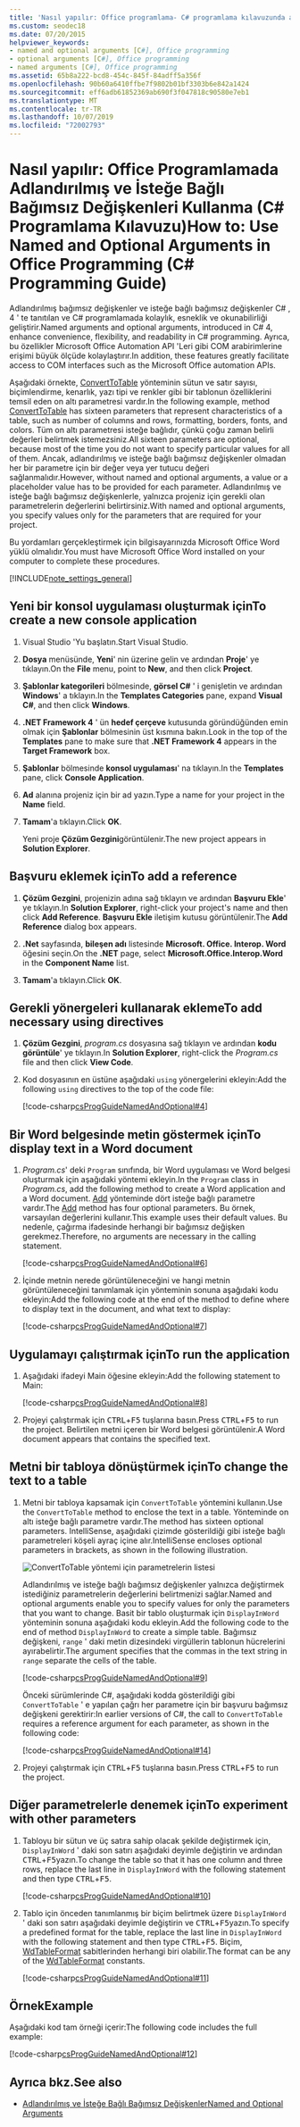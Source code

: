 ```yaml
---
title: 'Nasıl yapılır: Office programlama- C# programlama kılavuzunda adlandırılmış ve Isteğe bağlı bağımsız değişkenleri kullanma'
ms.custom: seodec18
ms.date: 07/20/2015
helpviewer_keywords:
- named and optional arguments [C#], Office programming
- optional arguments [C#], Office programming
- named arguments [C#], Office programming
ms.assetid: 65b8a222-bcd8-454c-845f-84adff5a356f
ms.openlocfilehash: 90b60a6410ffbe7f9802b01bf3303b6e842a1424
ms.sourcegitcommit: eff6adb61852369ab690f3f047818c90580e7eb1
ms.translationtype: MT
ms.contentlocale: tr-TR
ms.lasthandoff: 10/07/2019
ms.locfileid: "72002793"
---
```

# <a name="how-to-use-named-and-optional-arguments-in-office-programming-c-programming-guide"></a><span data-ttu-id="a30a2-102">Nasıl yapılır: Office Programlamada Adlandırılmış ve İsteğe Bağlı Bağımsız Değişkenleri Kullanma (C# Programlama Kılavuzu)</span><span class="sxs-lookup"><span data-stu-id="a30a2-102">How to: Use Named and Optional Arguments in Office Programming (C# Programming Guide)</span></span>

<span data-ttu-id="a30a2-103">Adlandırılmış bağımsız değişkenler ve isteğe bağlı bağımsız değişkenler C# , 4 ' te tanıtılan ve C# programlamada kolaylık, esneklik ve okunabilirliği geliştirir.</span><span class="sxs-lookup"><span data-stu-id="a30a2-103">Named arguments and optional arguments, introduced in C# 4, enhance convenience, flexibility, and readability in C# programming.</span></span> <span data-ttu-id="a30a2-104">Ayrıca, bu özellikler Microsoft Office Automation API 'Leri gibi COM arabirimlerine erişimi büyük ölçüde kolaylaştırır.</span><span class="sxs-lookup"><span data-stu-id="a30a2-104">In addition, these features greatly facilitate access to COM interfaces such as the Microsoft Office automation APIs.</span></span>

<span data-ttu-id="a30a2-105">Aşağıdaki örnekte, [ConvertToTable](<xref:Microsoft.Office.Interop.Word.Range.ConvertToTable%2A>) yönteminin sütun ve satır sayısı, biçimlendirme, kenarlık, yazı tipi ve renkler gibi bir tablonun özelliklerini temsil eden on altı parametresi vardır.</span><span class="sxs-lookup"><span data-stu-id="a30a2-105">In the following example, method [ConvertToTable](<xref:Microsoft.Office.Interop.Word.Range.ConvertToTable%2A>) has sixteen parameters that represent characteristics of a table, such as number of columns and rows, formatting, borders, fonts, and colors.</span></span> <span data-ttu-id="a30a2-106">Tüm on altı parametresi isteğe bağlıdır, çünkü çoğu zaman belirli değerleri belirtmek istemezsiniz.</span><span class="sxs-lookup"><span data-stu-id="a30a2-106">All sixteen parameters are optional, because most of the time you do not want to specify particular values for all of them.</span></span> <span data-ttu-id="a30a2-107">Ancak, adlandırılmış ve isteğe bağlı bağımsız değişkenler olmadan her bir parametre için bir değer veya yer tutucu değeri sağlanmalıdır.</span><span class="sxs-lookup"><span data-stu-id="a30a2-107">However, without named and optional arguments, a value or a placeholder value has to be provided for each parameter.</span></span> <span data-ttu-id="a30a2-108">Adlandırılmış ve isteğe bağlı bağımsız değişkenlerle, yalnızca projeniz için gerekli olan parametrelerin değerlerini belirtirsiniz.</span><span class="sxs-lookup"><span data-stu-id="a30a2-108">With named and optional arguments, you specify values only for the parameters that are required for your project.</span></span>

<span data-ttu-id="a30a2-109">Bu yordamları gerçekleştirmek için bilgisayarınızda Microsoft Office Word yüklü olmalıdır.</span><span class="sxs-lookup"><span data-stu-id="a30a2-109">You must have Microsoft Office Word installed on your computer to complete these procedures.</span></span>

[!INCLUDE[note_settings_general](~/includes/note-settings-general-md.md)]

## <a name="to-create-a-new-console-application"></a><span data-ttu-id="a30a2-110">Yeni bir konsol uygulaması oluşturmak için</span><span class="sxs-lookup"><span data-stu-id="a30a2-110">To create a new console application</span></span>

1. <span data-ttu-id="a30a2-111">Visual Studio 'Yu başlatın.</span><span class="sxs-lookup"><span data-stu-id="a30a2-111">Start Visual Studio.</span></span>

2. <span data-ttu-id="a30a2-112">**Dosya** menüsünde, **Yeni**' nin üzerine gelin ve ardından **Proje**' ye tıklayın.</span><span class="sxs-lookup"><span data-stu-id="a30a2-112">On the **File** menu, point to **New**, and then click **Project**.</span></span>

3. <span data-ttu-id="a30a2-113">**Şablonlar kategorileri** bölmesinde, **görsel C#** ' i genişletin ve ardından **Windows**' a tıklayın.</span><span class="sxs-lookup"><span data-stu-id="a30a2-113">In the **Templates Categories** pane, expand **Visual C#**, and then click **Windows**.</span></span>

4. <span data-ttu-id="a30a2-114">**.NET Framework 4** ' ün **hedef çerçeve** kutusunda göründüğünden emin olmak için **Şablonlar** bölmesinin üst kısmına bakın.</span><span class="sxs-lookup"><span data-stu-id="a30a2-114">Look in the top of the **Templates** pane to make sure that **.NET Framework 4** appears in the **Target Framework** box.</span></span>

5. <span data-ttu-id="a30a2-115">**Şablonlar** bölmesinde **konsol uygulaması**' na tıklayın.</span><span class="sxs-lookup"><span data-stu-id="a30a2-115">In the **Templates** pane, click **Console Application**.</span></span>

6. <span data-ttu-id="a30a2-116">**Ad** alanına projeniz için bir ad yazın.</span><span class="sxs-lookup"><span data-stu-id="a30a2-116">Type a name for your project in the **Name** field.</span></span>

7. <span data-ttu-id="a30a2-117">**Tamam**'a tıklayın.</span><span class="sxs-lookup"><span data-stu-id="a30a2-117">Click **OK**.</span></span>

     <span data-ttu-id="a30a2-118">Yeni proje **Çözüm Gezgini**görüntülenir.</span><span class="sxs-lookup"><span data-stu-id="a30a2-118">The new project appears in **Solution Explorer**.</span></span>

## <a name="to-add-a-reference"></a><span data-ttu-id="a30a2-119">Başvuru eklemek için</span><span class="sxs-lookup"><span data-stu-id="a30a2-119">To add a reference</span></span>

1. <span data-ttu-id="a30a2-120">**Çözüm Gezgini**, projenizin adına sağ tıklayın ve ardından **Başvuru Ekle**' ye tıklayın.</span><span class="sxs-lookup"><span data-stu-id="a30a2-120">In **Solution Explorer**, right-click your project's name and then click **Add Reference**.</span></span> <span data-ttu-id="a30a2-121">**Başvuru Ekle** iletişim kutusu görüntülenir.</span><span class="sxs-lookup"><span data-stu-id="a30a2-121">The **Add Reference** dialog box appears.</span></span>

2. <span data-ttu-id="a30a2-122">**.Net** sayfasında, **bileşen adı** listesinde **Microsoft. Office. Interop. Word** öğesini seçin.</span><span class="sxs-lookup"><span data-stu-id="a30a2-122">On the **.NET** page, select **Microsoft.Office.Interop.Word** in the **Component Name** list.</span></span>

3. <span data-ttu-id="a30a2-123">**Tamam**'a tıklayın.</span><span class="sxs-lookup"><span data-stu-id="a30a2-123">Click **OK**.</span></span>

## <a name="to-add-necessary-using-directives"></a><span data-ttu-id="a30a2-124">Gerekli yönergeleri kullanarak ekleme</span><span class="sxs-lookup"><span data-stu-id="a30a2-124">To add necessary using directives</span></span>

1. <span data-ttu-id="a30a2-125">**Çözüm Gezgini**, *program.cs* dosyasına sağ tıklayın ve ardından **kodu görüntüle**' ye tıklayın.</span><span class="sxs-lookup"><span data-stu-id="a30a2-125">In **Solution Explorer**, right-click the *Program.cs* file and then click **View Code**.</span></span>

2. <span data-ttu-id="a30a2-126">Kod dosyasının en üstüne aşağıdaki `using` yönergelerini ekleyin:</span><span class="sxs-lookup"><span data-stu-id="a30a2-126">Add the following `using` directives to the top of the code file:</span></span>

     [!code-csharp[csProgGuideNamedAndOptional#4](~/samples/snippets/csharp/VS_Snippets_VBCSharp/csprogguidenamedandoptional/cs/wordprogram.cs#4)]

## <a name="to-display-text-in-a-word-document"></a><span data-ttu-id="a30a2-127">Bir Word belgesinde metin göstermek için</span><span class="sxs-lookup"><span data-stu-id="a30a2-127">To display text in a Word document</span></span>

1. <span data-ttu-id="a30a2-128">*Program.cs*' deki `Program` sınıfında, bir Word uygulaması ve Word belgesi oluşturmak için aşağıdaki yöntemi ekleyin.</span><span class="sxs-lookup"><span data-stu-id="a30a2-128">In the `Program` class in *Program.cs*, add the following method to create a Word application and a Word document.</span></span> <span data-ttu-id="a30a2-129">[Add](<xref:Microsoft.Office.Interop.Word.Documents.Add%2A>) yönteminde dört isteğe bağlı parametre vardır.</span><span class="sxs-lookup"><span data-stu-id="a30a2-129">The [Add](<xref:Microsoft.Office.Interop.Word.Documents.Add%2A>) method has four optional parameters.</span></span> <span data-ttu-id="a30a2-130">Bu örnek, varsayılan değerlerini kullanır.</span><span class="sxs-lookup"><span data-stu-id="a30a2-130">This example uses their default values.</span></span> <span data-ttu-id="a30a2-131">Bu nedenle, çağırma ifadesinde herhangi bir bağımsız değişken gerekmez.</span><span class="sxs-lookup"><span data-stu-id="a30a2-131">Therefore, no arguments are necessary in the calling statement.</span></span>

     [!code-csharp[csProgGuideNamedAndOptional#6](~/samples/snippets/csharp/VS_Snippets_VBCSharp/csprogguidenamedandoptional/cs/wordprogram.cs#6)]

2. <span data-ttu-id="a30a2-132">İçinde metnin nerede görüntüleneceğini ve hangi metnin görüntüleneceğini tanımlamak için yönteminin sonuna aşağıdaki kodu ekleyin:</span><span class="sxs-lookup"><span data-stu-id="a30a2-132">Add the following code at the end of the method to define where to display text in the document, and what text to display:</span></span>

     [!code-csharp[csProgGuideNamedAndOptional#7](~/samples/snippets/csharp/VS_Snippets_VBCSharp/csprogguidenamedandoptional/cs/wordprogram.cs#7)]

## <a name="to-run-the-application"></a><span data-ttu-id="a30a2-133">Uygulamayı çalıştırmak için</span><span class="sxs-lookup"><span data-stu-id="a30a2-133">To run the application</span></span>

1. <span data-ttu-id="a30a2-134">Aşağıdaki ifadeyi Main öğesine ekleyin:</span><span class="sxs-lookup"><span data-stu-id="a30a2-134">Add the following statement to Main:</span></span>

     [!code-csharp[csProgGuideNamedAndOptional#8](~/samples/snippets/csharp/VS_Snippets_VBCSharp/csprogguidenamedandoptional/cs/wordprogram.cs#8)]

2. <span data-ttu-id="a30a2-135">Projeyi çalıştırmak için <kbd>CTRL</kbd>+<kbd>F5</kbd> tuşlarına basın.</span><span class="sxs-lookup"><span data-stu-id="a30a2-135">Press <kbd>CTRL</kbd>+<kbd>F5</kbd> to run the project.</span></span> <span data-ttu-id="a30a2-136">Belirtilen metni içeren bir Word belgesi görüntülenir.</span><span class="sxs-lookup"><span data-stu-id="a30a2-136">A Word document appears that contains the specified text.</span></span>

## <a name="to-change-the-text-to-a-table"></a><span data-ttu-id="a30a2-137">Metni bir tabloya dönüştürmek için</span><span class="sxs-lookup"><span data-stu-id="a30a2-137">To change the text to a table</span></span>
  
1. <span data-ttu-id="a30a2-138">Metni bir tabloya kapsamak için `ConvertToTable` yöntemini kullanın.</span><span class="sxs-lookup"><span data-stu-id="a30a2-138">Use the `ConvertToTable` method to enclose the text in a table.</span></span> <span data-ttu-id="a30a2-139">Yönteminde on altı isteğe bağlı parametre vardır.</span><span class="sxs-lookup"><span data-stu-id="a30a2-139">The method has sixteen optional parameters.</span></span> <span data-ttu-id="a30a2-140">IntelliSense, aşağıdaki çizimde gösterildiği gibi isteğe bağlı parametreleri köşeli ayraç içine alır.</span><span class="sxs-lookup"><span data-stu-id="a30a2-140">IntelliSense encloses optional parameters in brackets, as shown in the following illustration.</span></span>

     ![ConvertToTable yöntemi için parametrelerin listesi](./media/how-to-use-named-and-optional-arguments-in-office-programming/convert-table-parameters.png)

     <span data-ttu-id="a30a2-142">Adlandırılmış ve isteğe bağlı bağımsız değişkenler yalnızca değiştirmek istediğiniz parametrelerin değerlerini belirtmenizi sağlar.</span><span class="sxs-lookup"><span data-stu-id="a30a2-142">Named and optional arguments enable you to specify values for only the parameters that you want to change.</span></span> <span data-ttu-id="a30a2-143">Basit bir tablo oluşturmak için `DisplayInWord` yönteminin sonuna aşağıdaki kodu ekleyin.</span><span class="sxs-lookup"><span data-stu-id="a30a2-143">Add the following code to the end of method `DisplayInWord` to create a simple table.</span></span> <span data-ttu-id="a30a2-144">Bağımsız değişkeni, `range` ' daki metin dizesindeki virgüllerin tablonun hücrelerini ayırabelirtir.</span><span class="sxs-lookup"><span data-stu-id="a30a2-144">The argument specifies that the commas in the text string in `range` separate the cells of the table.</span></span>

     [!code-csharp[csProgGuideNamedAndOptional#9](~/samples/snippets/csharp/VS_Snippets_VBCSharp/csprogguidenamedandoptional/cs/wordprogram.cs#9)]

     <span data-ttu-id="a30a2-145">Önceki sürümlerinde C#, aşağıdaki kodda gösterildiği gibi `ConvertToTable` ' e yapılan çağrı her parametre için bir başvuru bağımsız değişkeni gerektirir:</span><span class="sxs-lookup"><span data-stu-id="a30a2-145">In earlier versions of C#, the call to `ConvertToTable` requires a reference argument for each parameter, as shown in the following code:</span></span>
  
     [!code-csharp[csProgGuideNamedAndOptional#14](~/samples/snippets/csharp/VS_Snippets_VBCSharp/csprogguidenamedandoptional/cs/wordprogram.cs#14)]

2. <span data-ttu-id="a30a2-146">Projeyi çalıştırmak için <kbd>CTRL</kbd>+<kbd>F5</kbd> tuşlarına basın.</span><span class="sxs-lookup"><span data-stu-id="a30a2-146">Press <kbd>CTRL</kbd>+<kbd>F5</kbd> to run the project.</span></span>

## <a name="to-experiment-with-other-parameters"></a><span data-ttu-id="a30a2-147">Diğer parametrelerle denemek için</span><span class="sxs-lookup"><span data-stu-id="a30a2-147">To experiment with other parameters</span></span>

1. <span data-ttu-id="a30a2-148">Tabloyu bir sütun ve üç satıra sahip olacak şekilde değiştirmek için, `DisplayInWord` ' daki son satırı aşağıdaki deyimle değiştirin ve ardından <kbd>CTRL</kbd>+<kbd>F5</kbd>yazın.</span><span class="sxs-lookup"><span data-stu-id="a30a2-148">To change the table so that it has one column and three rows, replace the last line in `DisplayInWord` with the following statement and then type <kbd>CTRL</kbd>+<kbd>F5</kbd>.</span></span>  

     [!code-csharp[csProgGuideNamedAndOptional#10](~/samples/snippets/csharp/VS_Snippets_VBCSharp/csprogguidenamedandoptional/cs/wordprogram.cs#10)]

2. <span data-ttu-id="a30a2-149">Tablo için önceden tanımlanmış bir biçim belirtmek üzere `DisplayInWord` ' daki son satırı aşağıdaki deyimle değiştirin ve <kbd>CTRL</kbd>+<kbd>F5</kbd>yazın.</span><span class="sxs-lookup"><span data-stu-id="a30a2-149">To specify a predefined format for the table, replace the last line in `DisplayInWord` with the following statement and then type <kbd>CTRL</kbd>+<kbd>F5</kbd>.</span></span> <span data-ttu-id="a30a2-150">Biçim, [WdTableFormat](<xref:Microsoft.Office.Interop.Word.WdTableFormat>) sabitlerinden herhangi biri olabilir.</span><span class="sxs-lookup"><span data-stu-id="a30a2-150">The format can be any of the [WdTableFormat](<xref:Microsoft.Office.Interop.Word.WdTableFormat>) constants.</span></span>

     [!code-csharp[csProgGuideNamedAndOptional#11](~/samples/snippets/csharp/VS_Snippets_VBCSharp/csprogguidenamedandoptional/cs/wordprogram.cs#11)]

## <a name="example"></a><span data-ttu-id="a30a2-151">Örnek</span><span class="sxs-lookup"><span data-stu-id="a30a2-151">Example</span></span>

<span data-ttu-id="a30a2-152">Aşağıdaki kod tam örneği içerir:</span><span class="sxs-lookup"><span data-stu-id="a30a2-152">The following code includes the full example:</span></span>

 [!code-csharp[csProgGuideNamedAndOptional#12](~/samples/snippets/csharp/VS_Snippets_VBCSharp/csprogguidenamedandoptional/cs/wordprogram.cs#12)]

## <a name="see-also"></a><span data-ttu-id="a30a2-153">Ayrıca bkz.</span><span class="sxs-lookup"><span data-stu-id="a30a2-153">See also</span></span>

- [<span data-ttu-id="a30a2-154">Adlandırılmış ve İsteğe Bağlı Bağımsız Değişkenler</span><span class="sxs-lookup"><span data-stu-id="a30a2-154">Named and Optional Arguments</span></span>](./named-and-optional-arguments.md)
